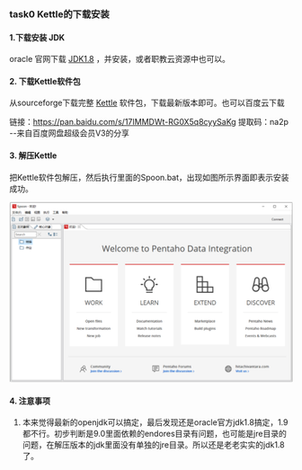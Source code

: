 ### task0 Kettle的下载安装

#### 1.下载安装 JDK
oracle 官网下载 [JDK1.8](https://download.oracle.com/otn/java/jdk/8u301-b09/d3c52aa6bfa54d3ca74e617f18309292/jdk-8u301-windows-x64.exe?AuthParam=1630918905_e6dbbfc00576b7ebdd2db47390ab4dd4) ，并安装，或者职教云资源中也可以。



#### 2. 下载Kettle软件包

从sourceforge下载完整 [Kettle](https://sourceforge.net/projects/pentaho/files/latest/download) 软件包，下载最新版本即可。也可以百度云下载

链接：https://pan.baidu.com/s/17IMMDWt-RG0X5q8cyySaKg 
提取码：na2p 
--来自百度网盘超级会员V3的分享



#### 3. 解压Kettle

把Kettle软件包解压，然后执行里面的Spoon.bat，出现如图所示界面即表示安装成功。

![1.startspoon.png](images/1.startspoon.png)



#### 4. 注意事项

1) 本来觉得最新的openjdk可以搞定，最后发现还是oracle官方jdk1.8搞定，1.9都不行。初步判断是9.0里面依赖的endores目录有问题，也可能是jre目录的问题，在解压版本的jdk里面没有单独的jre目录。所以还是老老实实的jdk1.8了。

